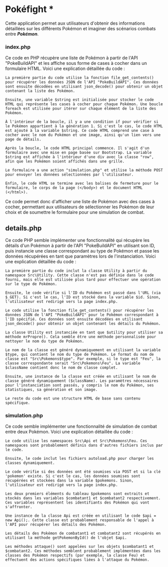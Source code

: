 # Pokéfight *

Cette application permet aux utilisateurs d'obtenir des informations détaillées sur les différents Pokémon et imaginer des scénarios combats entre *__Pokémon__*.

### index.php ###

Ce code en PHP récupère une liste de Pokémon à partir de l'API "PokeBuildAPI" et les affiche sous forme de cases à cocher dans un formulaire HTML. Voici une explication détaillée du code :

    La première partie du code utilise la fonction file_get_contents() pour récupérer les données JSON de l'API "PokeBuildAPI". Ces données sont ensuite décodées en utilisant json_decode() pour obtenir un objet contenant la liste des Pokémon.

    Ensuite, une variable $string est initialisée pour stocker le code HTML qui représente les cases à cocher pour chaque Pokémon. Une boucle foreach est utilisée pour itérer sur chaque élément de la liste des Pokémon.

    À l'intérieur de la boucle, il y a une condition if pour vérifier si le Pokémon appartient à la génération 1. Si c'est le cas, le code HTML est ajouté à la variable $string. Ce code HTML comprend une case à cocher avec le nom du Pokémon et une image, ainsi qu'un lien vers une page de détails.

    Après la boucle, le code HTML principal commence. Il s'agit d'un formulaire avec une mise en page basée sur Bootstrap. La variable $string est affichée à l'intérieur d'une div avec la classe "row", afin que les Pokémon soient affichés dans une grille.

    Le formulaire a une action "simulation.php" et utilise la méthode POST pour envoyer les données sélectionnées par l'utilisateur.

    Enfin, le code HTML se termine avec les balises de fermeture pour le formulaire, le corps de la page (</body>) et le document HTML (</html>).

Ce code permet donc d'afficher une liste de Pokémon avec des cases à cocher, permettant aux utilisateurs de sélectionner les Pokémon de leur choix et de soumettre le formulaire pour une simulation de combat.


## details.php ##


Ce code PHP semble implémenter une fonctionnalité qui récupère les détails d'un Pokémon à partir de l'API "PokeBuildAPI" en utilisant son ID, puis instancie une classe correspondant au type de Pokémon et passe les données récupérées en tant que paramètres lors de l'instanciation. Voici une explication détaillée du code :

    La première partie du code inclut la classe Utility à partir du namespace Src\Utility. Cette classe n'est pas définie dans le code fourni, mais elle est utilisée plus tard pour effectuer une opération sur le type de Pokémon.

    Ensuite, le code vérifie si l'ID du Pokémon est passé dans l'URL (via $_GET). Si c'est le cas, l'ID est stocké dans la variable $id. Sinon, l'utilisateur est redirigé vers la page index.php.

    Le code utilise la fonction file_get_contents() pour récupérer les données JSON de l'API "PokeBuildAPI" pour le Pokémon correspondant à l'ID spécifié. Ces données sont ensuite décodées en utilisant json_decode() pour obtenir un objet contenant les détails du Pokémon.

    La classe Utility est instanciée en tant que $utility pour utiliser sa méthode mrPropre(). Cela semble être une méthode personnalisée pour nettoyer le nom du type de Pokémon.

    Le nom de la classe est généré dynamiquement en utilisant la variable $type, qui contient le nom du type de Pokémon. Le format du nom de classe est "Src\Pokemons$type". Par exemple, si le type est "Feu", la classe correspondante serait "Src\Pokemons\Feu". La variable $className contient donc le nom de classe complet.

    Ensuite, une instance de la classe est créée en utilisant le nom de classe généré dynamiquement ($className). Les paramètres nécessaires pour l'instanciation sont passés, y compris le nom du Pokémon, ses statistiques, sa génération et son image.

    Le reste du code est une structure HTML de base sans contenu spécifique.

### simulation.php ###

Ce code semble implémenter une fonctionnalité de simulation de combat entre deux Pokémon. Voici une explication détaillée du code :

    Le code utilise les namespaces Src\Api et Src\Pokemons\Feu. Ces namespaces sont probablement définis dans d'autres fichiers inclus par le code.

    Ensuite, le code inclut les fichiers autoload.php pour charger les classes dynamiquement.

    Le code vérifie si des données ont été soumises via POST et si la clé 'pokemon' existe. Si c'est le cas, les données soumises sont récupérées et stockées dans la variable $pokemons. Sinon, l'utilisateur est redirigé vers la page index.php.

    Les deux premiers éléments du tableau $pokemons sont extraits et stockés dans les variables $combatant1 et $combatant2 respectivement. Ces variables représentent les identifiants des Pokémon qui vont s'affronter.

    Une instance de la classe Api est créée en utilisant le code $api = new Api();. Cette classe est probablement responsable de l'appel à l'API pour récupérer les détails des Pokémon.

    Les détails des Pokémon de combatant1 et combatant2 sont récupérés en utilisant la méthode getPokemonById() de l'objet $api.

    Les méthodes attaque() sont appelées sur les objets $combatant1 et $combatant2. Ces méthodes semblent probablement implémentées dans les classes des Pokémon respectifs (par exemple, la classe Feu) et effectuent des actions spécifiques liées à l'attaque du Pokémon.